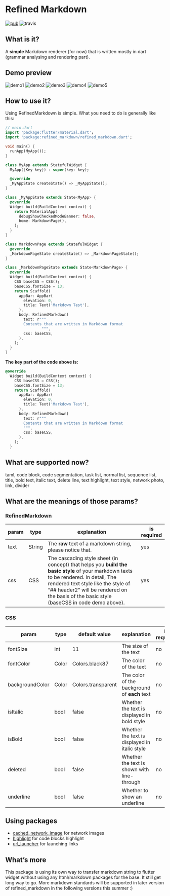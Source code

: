 # Refined Markdown

[![pub](https://img.shields.io/badge/dynamic/json?color=blue&label=pub&query=latestStableVersion&url=https%3A%2F%2Fpub.dartlang.org%2Fapi%2Fdocumentation%2Frefined_markdown)](https://pub.dartlang.org/packages/refined_markdown) ![travis](https://travis-ci.org/Autokaka/refined_markdown.svg?branch=master)

## What is it?

A **simple** Markdown renderer (for now) that is written mostly in dart (grammar analysing and rendering part).

## Demo preview

![demo1](https://raw.githubusercontent.com/Autokaka/refined_markdown/master/assets/demo1.jpg) ![demo2](https://raw.githubusercontent.com/Autokaka/refined_markdown/master/assets/demo2.jpg) ![demo3](https://raw.githubusercontent.com/Autokaka/refined_markdown/master/assets/demo3.jpg) ![demo4](https://raw.githubusercontent.com/Autokaka/refined_markdown/master/assets/demo4.jpg) ![demo5](https://raw.githubusercontent.com/Autokaka/refined_markdown/master/assets/demo5.jpg)

## How to use it?

Using RefinedMarkdown is simple. What you need to do is generally like this:

```dart
// main.dart
import 'package:flutter/material.dart';
import 'package:refined_markdown/refined_markdown.dart';

void main() {
  runApp(MyApp());
}

class MyApp extends StatefulWidget {
  MyApp({Key key}) : super(key: key);

  @override
  _MyAppState createState() => _MyAppState();
}

class _MyAppState extends State<MyApp> {
  @override
  Widget build(BuildContext context) {
    return MaterialApp(
      debugShowCheckedModeBanner: false,
      home: MarkdownPage(),
    );
  }
}

class MarkdownPage extends StatefulWidget {
  @override
  _MarkdownPageState createState() => _MarkdownPageState();
}

class _MarkdownPageState extends State<MarkdownPage> {
  @override
  Widget build(BuildContext context) {
    CSS baseCSS = CSS();
    baseCSS.fontSize = 13;
    return Scaffold(
      appBar: AppBar(
        elevation: 0,
        title: Text('Markdown Test'),
      ),
      body: RefinedMarkdown(
        text: r"""
        Contents that are written in Markdown format
				""",
        css: baseCSS,
      ),
    );
  }
}
```

**The key part of the code above is:**

```dart
@override
  Widget build(BuildContext context) {
    CSS baseCSS = CSS();
    baseCSS.fontSize = 13;
    return Scaffold(
      appBar: AppBar(
        elevation: 0,
        title: Text('Markdown Test'),
      ),
      body: RefinedMarkdown(
        text: r"""
        Contents that are written in Markdown format
        """,
        css: baseCSS,
      ),
    );
  }
```

## What are supported now?

taml, code block, code segmentation, task list, normal list, sequence list, title, bold text, italic text, delete line, text highlight, text style, network photo, link, divider

## What are the meanings of those params?

### RefinedMarkdown

| param | type   | explanation                                                                                                                                                                                                                                                             | is required |
| ----- | ------ | ----------------------------------------------------------------------------------------------------------------------------------------------------------------------------------------------------------------------------------------------------------------------- | ----------- |
| text  | String | The **raw** text of a markdown string, please notice that.                                                                                                                                                                                                              | yes         |
| css   | CSS    | The cascading style sheet (in concept) that helps you **build the basic style** of your markdown texts to be rendered. In detail, The rendered text style like the style of “## header2” will be rendered on the basis of the basic style (baseCSS in code demo above). | yes         |

### CSS

| param           | type  | default value      | explanation                                   | is required |
| --------------- | ----- | ------------------ | --------------------------------------------- | ----------- |
| fontSize        | int   | 11                 | The size of the text                          | no          |
| fontColor       | Color | Colors.black87     | The color of the text                         | no          |
| backgroundColor | Color | Colors.transparent | The color of the background of **each** text  | no          |
| isItalic        | bool  | false              | Whether the text is displayed in bold style   | no          |
| isBold          | bool  | false              | Whether the text is displayed in italic style | no          |
| deleted         | bool  | false              | Whether the text is shown with line-through   | no          |
| underline       | bool  | false              | Whether to show an underline                  | no          |

## Using packages

- [cached_network_image](https://pub.flutter-io.cn/packages/cached_network_image) for network images
- [highlight](https://pub.flutter-io.cn/packages/highlight) for code blocks highlight
- [url_launcher](https://pub.flutter-io.cn/packages/url_launcher) for launching links

## What’s more

This package is using its own way to transfer markdown string to flutter widget without using any html/markdown packages for the base. It still get long way to go. More markdown standards will be supported in later version of refined_markdown in the following versions this summer :) 